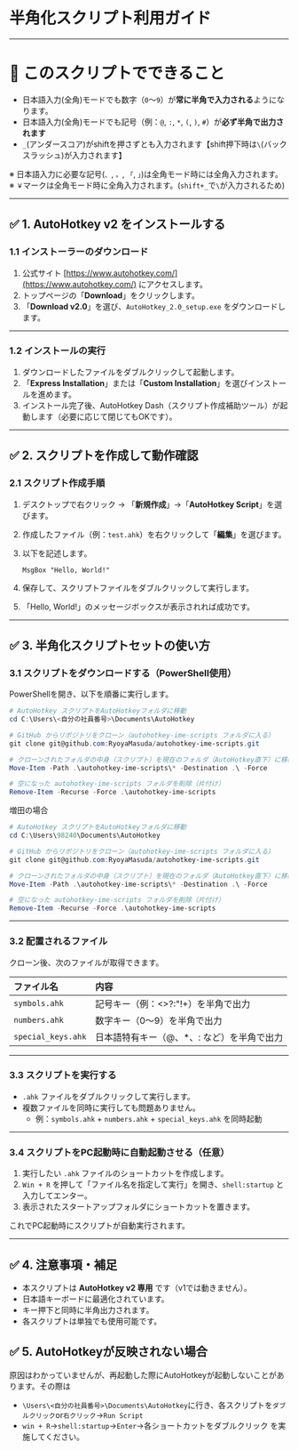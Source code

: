 # 半角化スクリプト利用ガイド

---

# 🎯 このスクリプトでできること

- 日本語入力(全角)モードでも数字（`0`〜`9`）が**常に半角で入力される**ようになります。
- 日本語入力(全角)モードでも記号（例：`@`, `:`, `*`, `(`, `)`, `#`）が**必ず半角で出力されます**
- `_`(アンダースコア)がshiftを押さずとも入力されます【shift押下時は`\`(バックスラッシュ)が入力されます】


※ 日本語入力に必要な記号(`、`, `。`, `「`, `」`)は全角モード時には全角入力されます。<br>
※ `￥`マークは全角モード時に全角入力されます。(`shift+_`で`\`が入力されるため)

---

## ✅ 1. AutoHotkey v2 をインストールする

### 1.1 インストーラーのダウンロード

1. 公式サイト [https://www.autohotkey.com/](https://www.autohotkey.com/) にアクセスします。
2. トップページの「**Download**」をクリックします。
3. 「**Download v2.0**」を選び、`AutoHotkey_2.0_setup.exe` をダウンロードします。

---

### 1.2 インストールの実行

1. ダウンロードしたファイルをダブルクリックして起動します。
2. 「**Express Installation**」または「**Custom Installation**」を選びインストールを進めます。
3. インストール完了後、AutoHotkey Dash（スクリプト作成補助ツール）が起動します（必要に応じて閉じてもOKです）。

---

## ✅ 2. スクリプトを作成して動作確認

### 2.1 スクリプト作成手順

1. デスクトップで右クリック → 「**新規作成**」→「**AutoHotkey Script**」を選びます。
2. 作成したファイル（例：`test.ahk`）を右クリックして「**編集**」を選びます。
3. 以下を記述します。

    ```ahk
    MsgBox "Hello, World!"
    ```

4. 保存して、スクリプトファイルをダブルクリックして実行します。
5. 「Hello, World!」のメッセージボックスが表示されれば成功です。

---

## ✅ 3. 半角化スクリプトセットの使い方

### 3.1 スクリプトをダウンロードする（PowerShell使用）

PowerShellを開き、以下を順番に実行します。

```powershell
# AutoHotkey スクリプトをAutoHotkeyフォルダに移動
cd C:\Users\<自分の社員番号>\Documents\AutoHotkey

# GitHub からリポジトリをクローン（autohotkey-ime-scripts フォルダに入る）
git clone git@github.com:RyoyaMasuda/autohotkey-ime-scripts.git

# クローンされたフォルダの中身（スクリプト）を現在のフォルダ（AutoHotkey直下）に移動
Move-Item -Path .\autohotkey-ime-scripts\* -Destination .\ -Force

# 空になった autohotkey-ime-scripts フォルダを削除（片付け）
Remove-Item -Recurse -Force .\autohotkey-ime-scripts
```

増田の場合
```powershell
# AutoHotkey スクリプトをAutoHotkeyフォルダに移動
cd C:\Users\98240\Documents\AutoHotkey

# GitHub からリポジトリをクローン（autohotkey-ime-scripts フォルダに入る）
git clone git@github.com:RyoyaMasuda/autohotkey-ime-scripts.git

# クローンされたフォルダの中身（スクリプト）を現在のフォルダ（AutoHotkey直下）に移動
Move-Item -Path .\autohotkey-ime-scripts\* -Destination .\ -Force

# 空になった autohotkey-ime-scripts フォルダを削除（片付け）
Remove-Item -Recurse -Force .\autohotkey-ime-scripts
```

---

### 3.2 配置されるファイル

クローン後、次のファイルが取得できます。

| ファイル名         | 内容 |
|:-------------------|:-----|
| `symbols.ahk`       | 記号キー（例：<>?:"!+）を半角で出力 |
| `numbers.ahk`       | 数字キー（0〜9）を半角で出力 |
| `special_keys.ahk`  | 日本語特有キー（@、*、: など）を半角で出力 |

---

### 3.3 スクリプトを実行する

- `.ahk` ファイルをダブルクリックして実行します。
- 複数ファイルを同時に実行しても問題ありません。
  - 例：`symbols.ahk` + `numbers.ahk` + `special_keys.ahk` を同時起動

---

### 3.4 スクリプトをPC起動時に自動起動させる（任意）

1. 実行したい `.ahk` ファイルのショートカットを作成します。
2. `Win + R` を押して「ファイル名を指定して実行」を開き、`shell:startup` と入力してエンター。
3. 表示されたスタートアップフォルダにショートカットを置きます。

これでPC起動時にスクリプトが自動実行されます。

---

## ✅ 4. 注意事項・補足

- 本スクリプトは **AutoHotkey v2 専用** です（v1では動きません）。
- 日本語キーボードに最適化されています。
- キー押下と同時に半角出力されます。
- 各スクリプトは単独でも使用可能です。

## ✅ 5. AutoHotkeyが反映されない場合
原因はわかっていませんが、再起動した際にAutoHotkeyが起動しないことがあります。その際は
- `\Users\<自分の社員番号>\Documents\AutoHotkey`に行き、各スクリプトを`ダブルクリック`or`右クリック`→`Run Script`
- `win + R`→`shell:startup`→`Enter`→各ショートカットをダブルクリック
を実施してください。
